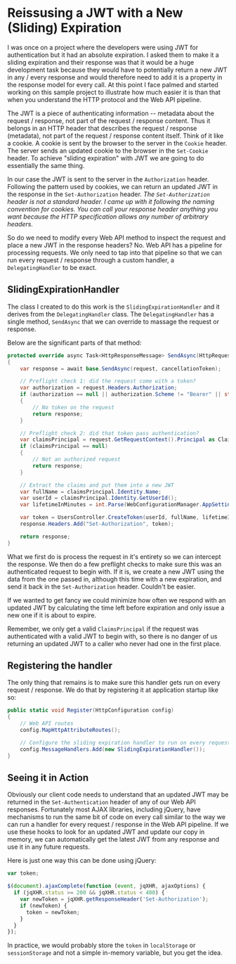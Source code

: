 # Reissusing a JWT with a New (Sliding) Expiration

I was once on a project where the developers were using JWT for authentication but it had an absolute expiration.
I asked them to make it a sliding expiration and their response was that it would be a huge development task because they would have to potentially return a new JWT in any / every response and would therefore need to add it is a property in the response model for every call.
At this point I face palmed and started working on this sample project to illustrate how much easier it is than that when you understand the HTTP protocol and the Web API pipeline.

The JWT is a piece of authenticating information -- metadata about the request / response, not part of the request / response content.
Thus it belongs in an HTTP header that describes the request / response (metadata), not part of the request / response content itself.
Think of it like a cookie.
A cookie is sent by the browser to the server in the `Cookie` header.
The server sends an updated cookie to the browser in the `Set-Cookie` header.
To achieve "sliding expiration" with JWT we are going to do essentially the same thing.

In our case the JWT is sent to the server in the `Authorization` header.
Following the pattern used by cookies, we can return an updated JWT in the response in the `Set-Authorization` header.
*The `Set-Authorization` header is not a standard header. I came up with it following the naming convention for cookies.
You can call your response header anything you want because the HTTP specification allows any number of arbitrary headers.*

So do we need to modify every Web API method to inspect the request and place a new JWT in the response headers? No.
Web API has a pipeline for processing requests.
We only need to tap into that pipeline so that we can run every request / response through a custom handler, a `DelegatingHandler` to be exact.

## SlidingExpirationHandler

The class I created to do this work is the `SlidingExpirationHandler` and it derives from the `DelegatingHandler` class.
The `DelegatingHandler` has a single method, `SendAsync` that we can override to massage the request or response.

Below are the significant parts of that method:

```cs
protected override async Task<HttpResponseMessage> SendAsync(HttpRequestMessage request, CancellationToken cancellationToken)
{
    var response = await base.SendAsync(request, cancellationToken);

    // Preflight check 1: did the request come with a token?
    var authorization = request.Headers.Authorization;
    if (authorization == null || authorization.Scheme != "Bearer" || string.IsNullOrEmpty(authorization.Parameter))
    {
        // No token on the request
        return response;
    }

    // Preflight check 2: did that token pass authentication?
    var claimsPrincipal = request.GetRequestContext().Principal as ClaimsPrincipal;
    if (claimsPrincipal == null)
    {
        // Not an authorized request
        return response;
    }

    // Extract the claims and put them into a new JWT
    var fullName = claimsPrincipal.Identity.Name;
    var userId = claimsPrincipal.Identity.GetUserId();
    var lifetimeInMinutes = int.Parse(WebConfigurationManager.AppSettings["TokenLifetimeInMinutes"]);

    var token = UsersController.CreateToken(userId, fullName, lifetimeInMinutes);
    response.Headers.Add("Set-Authorization", token);

    return response;
}
```

What we first do is process the request in it's entirety so we can intercept the response.
We then do a few preflight checks to make sure this was an authenticated request to begin with.
If it is, we create a new JWT using the data from the one passed in, although this time with a new expiration, and send it back in the `Set-Authorization` header.
Couldn't be easier.

If we wanted to get fancy we could minimize how often we respond with an updated JWT by calculating the time left before expiration and only issue a new one if it is about to expire.

Remember, we only get a valid `ClaimsPrincipal` if the request was authenticated with a valid JWT to begin with, so there is no danger of us returning an updated JWT to a caller who never had one in the first place.

## Registering the handler

The only thing that remains is to make sure this handler gets run on every request / response.
We do that by registering it at application startup like so:

```cs
public static void Register(HttpConfiguration config)
{
    // Web API routes
    config.MapHttpAttributeRoutes();

    // Configure the sliding expiration handler to run on every request
    config.MessageHandlers.Add(new SlidingExpirationHandler());
}
```

## Seeing it in Action

Obviously our client code needs to understand that an updated JWT may be returned in the `Set-Authentication` header of any of our Web API responses.
Fortunately most AJAX libraries, including jQuery, have mechanisms to run the same bit of code on every call similar to the way we can run a handler for every request / response in the Web API pipeline.
If we use these hooks to look for an updated JWT and update our copy in memory, we can automatically get the latest JWT from any response and use it in any future requests.

Here is just one way this can be done using jQuery:

```js
var token;

$(document).ajaxComplete(function (event, jqXHR, ajaxOptions) {
  if (jqXHR.status >= 200 && jqXHR.status < 400) {
    var newToken = jqXHR.getResponseHeader('Set-Authorization');
    if (newToken) {
      token = newToken;
    }
  }
});
```

In practice, we would probably store the `token` in `localStorage` or `sessionStorage` and not a simple in-memory variable, but you get the idea.
